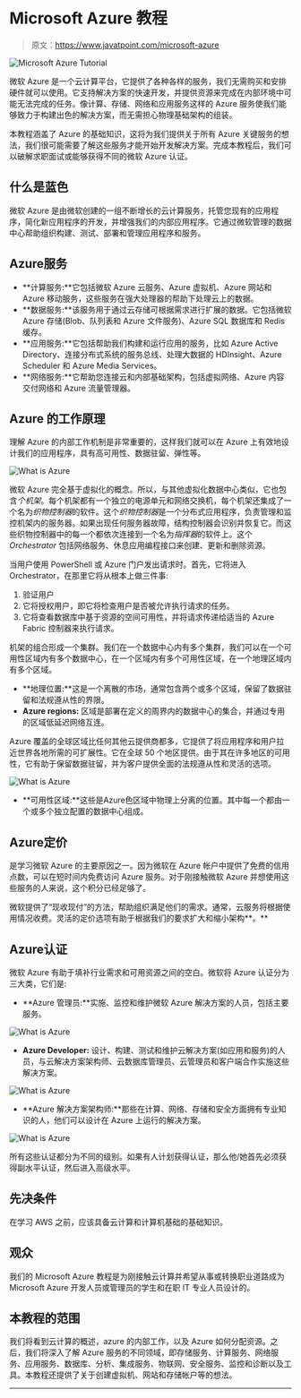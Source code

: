 # Microsoft Azure 教程

> 原文：<https://www.javatpoint.com/microsoft-azure>

![Microsoft Azure Tutorial](img/ddd4055c182b8b80c16eece8c9ae309b.png)

微软 Azure 是一个云计算平台，它提供了各种各样的服务，我们无需购买和安排硬件就可以使用。它支持解决方案的快速开发，并提供资源来完成在内部环境中可能无法完成的任务。像计算、存储、网络和应用服务这样的 Azure 服务使我们能够致力于构建出色的解决方案，而无需担心物理基础架构的组装。

本教程涵盖了 Azure 的基础知识，这将为我们提供关于所有 Azure 关键服务的想法，我们很可能需要了解这些服务才能开始开发解决方案。完成本教程后，我们可以破解求职面试或能够获得不同的微软 Azure 认证。

## 什么是蓝色

微软 Azure 是由微软创建的一组不断增长的云计算服务，托管您现有的应用程序，简化新应用程序的开发，并增强我们的内部应用程序。它通过微软管理的数据中心帮助组织构建、测试、部署和管理应用程序和服务。

## Azure服务

*   **计算服务:**它包括微软 Azure 云服务、Azure 虚拟机、Azure 网站和 Azure 移动服务，这些服务在强大处理器的帮助下处理云上的数据。
*   **数据服务:**该服务用于通过云存储可根据需求进行扩展的数据。它包括微软 Azure 存储(Blob、队列表和 Azure 文件服务)、Azure SQL 数据库和 Redis 缓存。
*   **应用服务:**它包括帮助我们构建和运行应用的服务，比如 Azure Active Directory、连接分布式系统的服务总线、处理大数据的 HDInsight、Azure Scheduler 和 Azure Media Services。
*   **网络服务:**它帮助您连接云和内部基础架构，包括虚拟网络、Azure 内容交付网络和 Azure 流量管理器。

## Azure 的工作原理

理解 Azure 的内部工作机制是非常重要的，这样我们就可以在 Azure 上有效地设计我们的应用程序，具有高可用性、数据驻留、弹性等。

![What is Azure](img/277428a62ab9eb7d007ff4a46ba7e1ac.png)

微软 Azure 完全基于虚拟化的概念。所以，与其他虚拟化数据中心类似，它也包含*个机架*。每个机架都有一个独立的电源单元和网络交换机，每个机架还集成了一个名为*织物控制器*的软件。这个*织物控制器*是一个分布式应用程序，负责管理和监控机架内的服务器。如果出现任何服务器故障，结构控制器会识别并恢复它。而这些织物控制器中的每一个都依次连接到一个名为*指挥器*的软件上。这个 *Orchestrator* 包括网络服务、休息应用编程接口来创建、更新和删除资源。

当用户使用 PowerShell 或 Azure 门户发出请求时。首先，它将进入 Orchestrator，在那里它将从根本上做三件事:

1.  验证用户
2.  它将授权用户，即它将检查用户是否被允许执行请求的任务。
3.  它将查看数据库中基于资源的空间可用性，并将请求传递给适当的 Azure Fabric 控制器来执行请求。

机架的组合形成一个集群。我们在一个数据中心内有多个集群，我们可以在一个可用性区域内有多个数据中心，在一个区域内有多个可用性区域，在一个地理区域内有多个区域。

*   **地理位置:**这是一个离散的市场，通常包含两个或多个区域，保留了数据驻留和法规遵从性的界限。
*   **Azure regions:** 区域是部署在定义的周界内的数据中心的集合，并通过专用的区域低延迟网络互连。

Azure 覆盖的全球区域比任何其他云提供商都多，它提供了将应用程序和用户拉近世界各地所需的可扩展性。它在全球 50 个地区提供。由于其在许多地区的可用性，它有助于保留数据驻留，并为客户提供全面的法规遵从性和灵活的选项。

![What is Azure](img/3ebc0a44f219b6370aef26413a22ad98.png)

*   **可用性区域:**这些是Azure色区域中物理上分离的位置。其中每一个都由一个或多个独立配置的数据中心组成。

## Azure定价

是学习微软 Azure 的主要原因之一。因为微软在 Azure 帐户中提供了免费的信用点数，可以在短时间内免费访问 Azure 服务。对于刚接触微软 Azure 并想使用这些服务的人来说，这个积分已经足够了。

微软提供了“现收现付”的方法，帮助组织满足他们的需求。通常，云服务将根据使用情况收费。灵活的定价选项有助于根据我们的要求扩大和缩小架构**。**

## Azure认证

微软 Azure 有助于填补行业需求和可用资源之间的空白。微软将 Azure 认证分为三大类，它们是:

*   **Azure 管理员:**实施、监控和维护微软 Azure 解决方案的人员，包括主要服务。

![What is Azure](img/3a95301a7c38759548b1b841fb747b67.png)

*   **Azure Developer:** 设计、构建、测试和维护云解决方案(如应用和服务)的人员，与云解决方案架构师、云数据库管理员、云管理员和客户端合作实施这些解决方案。

![What is Azure](img/fd9b2f17d011e5a130a724416c9fa988.png)

*   **Azure 解决方案架构师:**那些在计算、网络、存储和安全方面拥有专业知识的人，他们可以设计在 Azure 上运行的解决方案。

![What is Azure](img/140e6cdc2abbe7220abf77a436a93741.png)

所有这些认证都分为不同的级别。如果有人计划获得认证，那么他/她首先必须获得副水平认证，然后进入高级水平。

## 先决条件

在学习 AWS 之前，应该具备云计算和计算机基础的基础知识。

## 观众

我们的 Microsoft Azure 教程是为刚接触云计算并希望从事或转换职业道路成为 Microsoft Azure 开发人员或管理员的学生和在职 IT 专业人员设计的。

## 本教程的范围

我们将看到云计算的概述，azure 的内部工作，以及 Azure 如何分配资源。之后，我们将深入了解 Azure 服务的不同领域，即存储服务、计算服务、网络服务、应用服务、数据库、分析、集成服务、物联网、安全服务、监控和诊断以及工具。本教程还提供了关于创建虚拟机、网站和存储帐户等的想法。

* * *